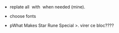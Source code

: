 - replate all <img> with <Image> when needed (mine).

- choose fonts

- pWhat Makes Star Rune Special >. virer ce bloc????
